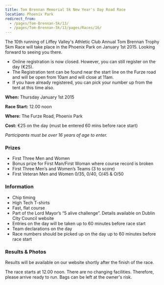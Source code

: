 ```yaml
---
title: Tom Brennan Memorial 5k New Year's Day Road Race
location: Phoenix Park
redirect_from:
  - /pages/Tom-Brennan-5k/13/
  - /pages/Tom-Brennan-5k/13/pages/Races/16/
---
```


The 10th running of Liffey Valley's Athletic Club Annual Tom Brennan Trophy 5km Race will take place in the Phoenix Park on January 1st 2015.
Looking forward to seeing you there.

- Online registration is now closed. However, you can still register on the day (€25).
- The Registration tent can be found near the start line on the Furze road and will be open from 10am and will close at 11am.
- If you have already registered, you can pick your number up from the tent at this time also.

**When:** Thursday January 1st 2015

**Race Start:** 12.00 noon

**Where:** The Furze Road, Phoenix Park 

**Cost:** €25 on the day (must be entered 60 mins before race start)

*Participants must be over 16 years of age to enter.*

### Prizes

- First Three Men and Women
- Bonus prize for First Man/First Woman where course record is broken 
- First Three Men’s and Women’s Teams (3 to score)
- First Veteran Men and Women 0/35, 0/40, O/45 & O/50

### Information

- Chip timing
- High Tech T-shirts
- Fast, flat course
- Part of the Lord Mayor’s “5 alive challenge”. Details available on  Dublin City Council website  
- Entries on the day will be taken up to 60 minutes before race start
- Team declarations on the day 
- Race numbers should be picked up on the day up to 60 minutes before race start

### Results & Photos
Results will be available on our website shortly after the finish of the race. 

The race starts at 12.00 noon. There are no changing facilities. Therefore, please arrive ready to run. Bags can be left at the owner's risk.
